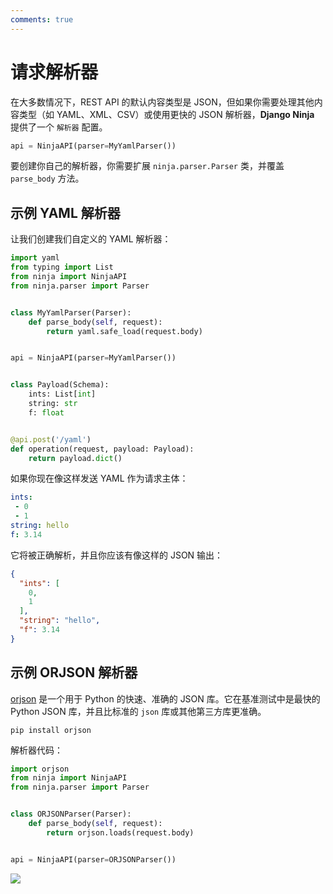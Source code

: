 ```yaml
---
comments: true
---
```

# 请求解析器

在大多数情况下，REST API 的默认内容类型是 JSON，但如果你需要处理其他内容类型（如 YAML、XML、CSV）或使用更快的 JSON 解析器，**Django Ninja** 提供了一个 `解析器` 配置。

```python
api = NinjaAPI(parser=MyYamlParser())
```

要创建你自己的解析器，你需要扩展 `ninja.parser.Parser` 类，并覆盖 `parse_body` 方法。


## 示例 YAML 解析器

让我们创建我们自定义的 YAML 解析器：

```python hl_lines="4 8 9"
import yaml
from typing import List
from ninja import NinjaAPI
from ninja.parser import Parser


class MyYamlParser(Parser):
    def parse_body(self, request):
        return yaml.safe_load(request.body)


api = NinjaAPI(parser=MyYamlParser())


class Payload(Schema):
    ints: List[int]
    string: str
    f: float


@api.post('/yaml')
def operation(request, payload: Payload):
    return payload.dict()


```

如果你现在像这样发送 YAML 作为请求主体：

```YAML
ints:
 - 0
 - 1
string: hello
f: 3.14
```

它将被正确解析，并且你应该有像这样的 JSON 输出：


```JSON
{
  "ints": [
    0,
    1
  ],
  "string": "hello",
  "f": 3.14
}
```


## 示例 ORJSON 解析器

[orjson](https://github.com/ijl/orjson#orjson) 是一个用于 Python 的快速、准确的 JSON 库。它在基准测试中是最快的 Python JSON 库，并且比标准的 `json` 库或其他第三方库更准确。

```
pip install orjson
```

解析器代码：

```python hl_lines="1 8 9"
import orjson
from ninja import NinjaAPI
from ninja.parser import Parser


class ORJSONParser(Parser):
    def parse_body(self, request):
        return orjson.loads(request.body)


api = NinjaAPI(parser=ORJSONParser())
```


<img style="object-fit: cover; object-position: 50% 50%;" loading="lazy" fetchpriority="auto" aria-hidden="true" draggable="false" src="https://picsum.photos/825/47.jpg">
